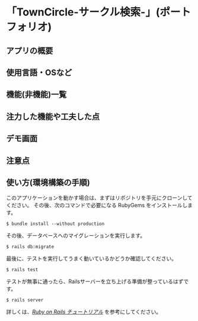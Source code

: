 # 「TownCircle-サークル検索-」(ポートフォリオ)
## アプリの概要
## 使用言語・OSなど
## 機能(非機能)一覧
## 注力した機能や工夫した点
## デモ画面
## 注意点
## 使い方(環境構築の手順)
このアプリケーションを動かす場合は、まずはリポジトリを手元にクローンしてください。
その後、次のコマンドで必要になる RubyGems をインストールします。

```
$ bundle install --without production
```

その後、データベースへのマイグレーションを実行します。

```
$ rails db:migrate
```

最後に、テストを実行してうまく動いているかどうか確認してください。

```
$ rails test
```

テストが無事に通ったら、Railsサーバーを立ち上げる準備が整っているはずです。

```
$ rails server
```

詳しくは、[*Ruby on Rails チュートリアル*](https://railstutorial.jp/)
を参考にしてください。
